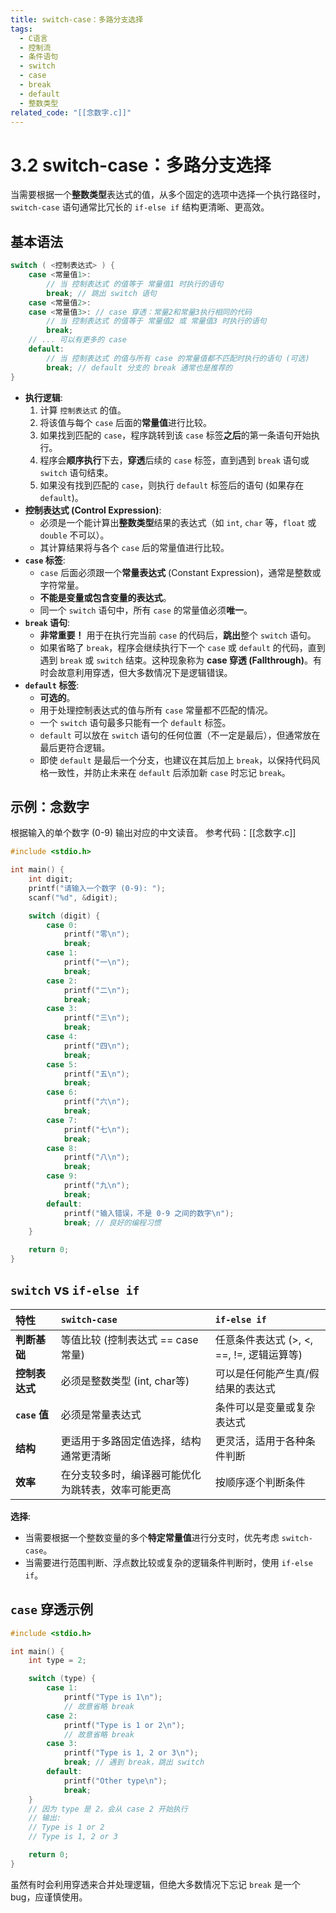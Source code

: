 ```yaml
---
title: switch-case：多路分支选择
tags:
  - C语言
  - 控制流
  - 条件语句
  - switch
  - case
  - break
  - default
  - 整数类型
related_code: "[[念数字.c]]"
---
```


# 3.2 switch-case：多路分支选择

当需要根据一个**整数类型**表达式的值，从多个固定的选项中选择一个执行路径时，`switch-case` 语句通常比冗长的 `if-else if` 结构更清晰、更高效。

## 基本语法

```c
switch ( <控制表达式> ) {
    case <常量值1>:
        // 当 控制表达式 的值等于 常量值1 时执行的语句
        break; // 跳出 switch 语句
    case <常量值2>:
    case <常量值3>: // case 穿透：常量2和常量3执行相同的代码
        // 当 控制表达式 的值等于 常量值2 或 常量值3 时执行的语句
        break; 
    // ... 可以有更多的 case
    default:
        // 当 控制表达式 的值与所有 case 的常量值都不匹配时执行的语句 (可选)
        break; // default 分支的 break 通常也是推荐的
}
```
-   **执行逻辑**:
    1.  计算 `控制表达式` 的值。
    2.  将该值与每个 `case` 后面的**常量值**进行比较。
    3.  如果找到匹配的 `case`，程序跳转到该 `case` 标签**之后**的第一条语句开始执行。
    4.  程序会**顺序执行**下去，**穿透**后续的 `case` 标签，直到遇到 `break` 语句或 `switch` 语句结束。
    5.  如果没有找到匹配的 `case`，则执行 `default` 标签后的语句 (如果存在 `default`)。
-   **控制表达式 (Control Expression)**:
    -   必须是一个能计算出**整数类型**结果的表达式（如 `int`, `char` 等，`float` 或 `double` 不可以）。
    -   其计算结果将与各个 `case` 后的常量值进行比较。
-   **`case` 标签**: 
    -   `case` 后面必须跟一个**常量表达式** (Constant Expression)，通常是整数或字符常量。
    -   **不能是变量或包含变量的表达式**。
    -   同一个 `switch` 语句中，所有 `case` 的常量值必须**唯一**。
-   **`break` 语句**: 
    -   **非常重要！** 用于在执行完当前 `case` 的代码后，**跳出**整个 `switch` 语句。
    -   如果省略了 `break`，程序会继续执行下一个 `case` 或 `default` 的代码，直到遇到 `break` 或 `switch` 结束。这种现象称为 **case 穿透 (Fallthrough)**。有时会故意利用穿透，但大多数情况下是逻辑错误。
-   **`default` 标签**: 
    -   **可选的**。
    -   用于处理控制表达式的值与所有 `case` 常量都不匹配的情况。
    -   一个 `switch` 语句最多只能有一个 `default` 标签。
    -   `default` 可以放在 `switch` 语句的任何位置（不一定是最后），但通常放在最后更符合逻辑。
    -   即使 `default` 是最后一个分支，也建议在其后加上 `break`，以保持代码风格一致性，并防止未来在 `default` 后添加新 `case` 时忘记 `break`。

## 示例：念数字

根据输入的单个数字 (0-9) 输出对应的中文读音。
参考代码：[[念数字.c]]

```c
#include <stdio.h>

int main() {
    int digit;
    printf("请输入一个数字 (0-9): ");
    scanf("%d", &digit);

    switch (digit) {
        case 0:
            printf("零\n");
            break;
        case 1:
            printf("一\n");
            break;
        case 2:
            printf("二\n");
            break;
        case 3:
            printf("三\n");
            break;
        case 4:
            printf("四\n");
            break;
        case 5:
            printf("五\n");
            break;
        case 6:
            printf("六\n");
            break;
        case 7:
            printf("七\n");
            break;
        case 8:
            printf("八\n");
            break;
        case 9:
            printf("九\n");
            break;
        default:
            printf("输入错误，不是 0-9 之间的数字\n");
            break; // 良好的编程习惯
    }

    return 0;
}
```

## `switch` vs `if-else if`

| 特性           | `switch-case`                            | `if-else if`                               |
| :------------- | :--------------------------------------- | :----------------------------------------- |
| **判断基础**   | 等值比较 (控制表达式 == case常量)        | 任意条件表达式 (>, <, ==, !=, 逻辑运算等) |
| **控制表达式** | 必须是整数类型 (int, char等)           | 可以是任何能产生真/假结果的表达式        |
| **`case` 值**  | 必须是常量表达式                         | 条件可以是变量或复杂表达式                 |
| **结构**       | 更适用于多路固定值选择，结构通常更清晰 | 更灵活，适用于各种条件判断               |
| **效率**       | 在分支较多时，编译器可能优化为跳转表，效率可能更高 | 按顺序逐个判断条件                       |

**选择**: 
-   当需要根据一个整数变量的多个**特定常量值**进行分支时，优先考虑 `switch-case`。
-   当需要进行范围判断、浮点数比较或复杂的逻辑条件判断时，使用 `if-else if`。

## `case` 穿透示例

```c
#include <stdio.h>

int main() {
    int type = 2;

    switch (type) {
        case 1:
            printf("Type is 1\n");
            // 故意省略 break
        case 2:
            printf("Type is 1 or 2\n");
            // 故意省略 break
        case 3:
            printf("Type is 1, 2 or 3\n");
            break; // 遇到 break，跳出 switch
        default:
            printf("Other type\n");
            break;
    }
    // 因为 type 是 2，会从 case 2 开始执行
    // 输出:
    // Type is 1 or 2
    // Type is 1, 2 or 3

    return 0;
}
```
虽然有时会利用穿透来合并处理逻辑，但绝大多数情况下忘记 `break` 是一个 bug，应谨慎使用。